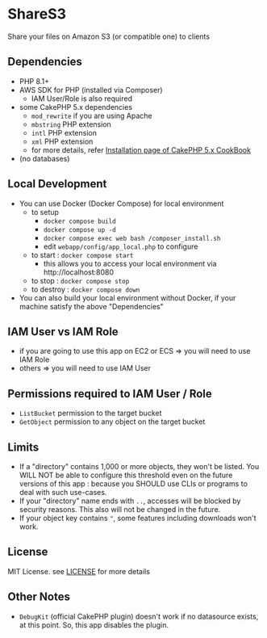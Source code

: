 # ShareS3
Share your files on Amazon S3 (or compatible one) to clients

## Dependencies
- PHP 8.1+
- AWS SDK for PHP (installed via Composer)
    - IAM User/Role is also required
- some CakePHP 5.x dependencies
    - `mod_rewrite` if you are using Apache
    - `mbstring` PHP extension
    - `intl` PHP extension
    - `xml` PHP extension
    - for more details, refer [Installation page of CakePHP 5.x CookBook](https://book.cakephp.org/5/en/installation.html)
- (no databases)

## Local Development
- You can use Docker (Docker Compose) for local environment
    - to setup
        - `docker compose build`
        - `docker compose up -d`
        - `docker compose exec web bash /composer_install.sh`
        - edit `webapp/config/app_local.php` to configure
    - to start : `docker compose start`
        - this allows you to access your local environment via http://localhost:8080
    - to stop : `docker compose stop`
    - to destroy : `docker compose down`
- You can also build your local environment without Docker, if your machine satisfy the above "Dependencies"

## IAM User vs IAM Role
- if you are going to use this app on EC2 or ECS => you will need to use IAM Role
- others => you will need to use IAM User

## Permissions required to IAM User / Role
- `ListBucket` permission to the target bucket
- `GetObject` permission to any object on the target bucket

## Limits
- If a "directory" contains 1,000 or more objects, they won't be listed. You WILL NOT be able to configure this threshold even on the future versions of this app : because you SHOULD use CLIs or programs to deal with such use-cases.
- If your "directory" name ends with `..`, accesses will be blocked by security reasons. This also will not be changed in the future.
- If your object key contains `"`, some features including downloads won't work.

## License
MIT License. see [LICENSE](./LICENSE) for more details

## Other Notes
- `DebugKit` (official CakePHP plugin) doesn't work if no datasource exists, at this point. So, this app disables the plugin.
